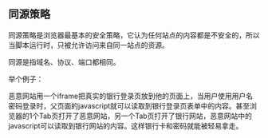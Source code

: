

同源策略
-----------------------

同源策略是浏览器最基本的安全策略，它认为任何站点的内容都是不安全的，所以当脚本运行时，只被允许访问来自同一站点的资源。

同源是指域名、协议、端口都相同。

举个例子：

   恶意网站用一个iframe把真实的银行登录页放到他的页面上，当用户使用用户名密码登录时，父页面的javascript就可以读取到银行登录页表单中的内容。甚至浏览器的1个Tab页打开了恶意网站，另一个Tab页打开了银行网站，恶意网站中的javascript可以读取到银行网站的内容。这样银行卡和密码就能被轻易拿走。
 


